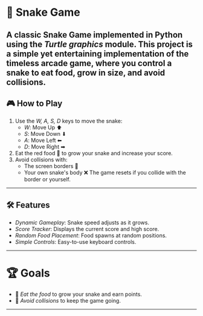 # 🐍 Snake Game

A classic Snake Game implemented in Python using the *Turtle graphics* module.
This project is a simple yet entertaining implementation of the timeless arcade game, where you control a snake to eat food, grow in size, and avoid collisions.
---
## 🎮 How to Play
1. Use the *W, A, S, D* keys to move the snake:
   - *W*: Move Up ⬆  
   - *S*: Move Down ⬇  
   - *A*: Move Left ⬅  
   - *D*: Move Right ➡  
2. Eat the red food 🍎 to grow your snake and increase your score.
3. Avoid collisions with:
   - The screen borders 🚫
   - Your own snake's body ❌
The game resets if you collide with the border or yourself.
---

## 🛠 Features
- *Dynamic Gameplay*: Snake speed adjusts as it grows.
- *Score Tracker*: Displays the current score and high score.
- *Random Food Placement*: Food spawns at random positions.
- *Simple Controls*: Easy-to-use keyboard controls.
- ---
# 🏆 Goals
- 🎯 *Eat the food* to grow your snake and earn points.
- 🚫 *Avoid collisions* to keep the game going.
---

